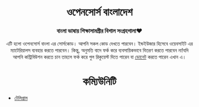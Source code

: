 

<h1 align="center">
  ওপেনসোর্স বাংলাদেশ
</h1>

<h3 align="center">
  বাংলা ভাষায় শিক্ষাসামগ্রীর বিশাল সংগ্রহশালা❤️
</h3>


<p align="center">
  এটি হলো ওপেনসোর্স বাংলা এর সোর্সকোড। আপনি সকল কোড দেখতে পারবেন। ইন্ডইউজার হিসেবে ওয়েবসাইট এর ম্যাটেরিয়ালস ব্যবহার করতে পারবেন। কিন্তু, অনুমতি বাদে ফর্ক করে ব্যবসায়িকভাবে বিতরণ করতে পারবেন না!যদি আপনি কন্ট্রিবিউশন করতে চান তাহলে ফর্ক করে পুল রিকুয়েস্ট দিতে পারেন বা <a href="https://osbangladesh.netlify.app/donate/">ডোনেট</a> করতে পারেন এখান এ। 
</p>



<h1 align="center">
  কম্যিউনিটি
</h1>

- [টেলিগ্রাম](https://t.me/opensourcebangladeshgroup)

